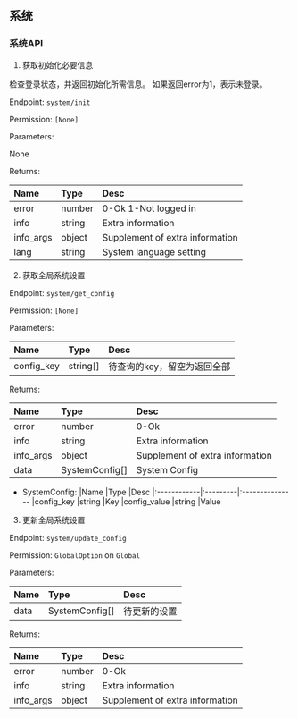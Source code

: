 ## 系统


### 系统API


1. 获取初始化必要信息

检查登录状态，并返回初始化所需信息。
如果返回error为1，表示未登录。

Endpoint: `system/init`

Permission: `[None]`

Parameters:

None

Returns:

|Name         |Type      |Desc
|:------------|:---------|:---------------
|error        |number    |0-Ok 1-Not logged in
|info         |string    |Extra information
|info_args    |object    |Supplement of extra information
|lang         |string    |System language setting

2. 获取全局系统设置

Endpoint: `system/get_config`

Permission: `[None]`

Parameters:

|Name         |Type          |Desc
|:------------|:-------------|:---------------
|config_key   |string[]      |待查询的key，留空为返回全部

Returns:

|Name         |Type          |Desc
|:------------|:-------------|:---------------
|error        |number        |0-Ok
|info         |string        |Extra information
|info_args    |object        |Supplement of extra information
|data         |SystemConfig[]|System Config

- SystemConfig:
    |Name         |Type      |Desc
    |:------------|:---------|:---------------
    |config_key   |string    |Key
    |config_value |string    |Value

3. 更新全局系统设置

Endpoint: `system/update_config`

Permission: `GlobalOption` on `Global`

Parameters:

|Name         |Type          |Desc
|:------------|:-------------|:---------------
|data         |SystemConfig[]|待更新的设置

Returns:

|Name         |Type          |Desc
|:------------|:-------------|:---------------
|error        |number        |0-Ok
|info         |string        |Extra information
|info_args    |object        |Supplement of extra information